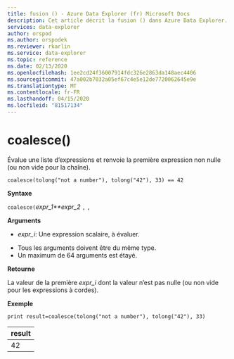 ```yaml
---
title: fusion () - Azure Data Explorer (fr) Microsoft Docs
description: Cet article décrit la fusion () dans Azure Data Explorer.
services: data-explorer
author: orspod
ms.author: orspodek
ms.reviewer: rkarlin
ms.service: data-explorer
ms.topic: reference
ms.date: 02/13/2020
ms.openlocfilehash: 1ee2cd24f36007914fdc326e2863da148aec4406
ms.sourcegitcommit: 47a002b7032a05ef67c4e5e12de7720062645e9e
ms.translationtype: MT
ms.contentlocale: fr-FR
ms.lasthandoff: 04/15/2020
ms.locfileid: "81517134"
---
```

# <a name="coalesce"></a>coalesce()

Évalue une liste d’expressions et renvoie la première expression non nulle (ou non vide pour la chaîne).

```kusto
coalesce(tolong("not a number"), tolong("42"), 33) == 42
```

**Syntaxe**

`coalesce(`*expr_1**expr_2* `,` `, `

**Arguments**

* *expr_i*: Une expression scalaire, à évaluer.
- Tous les arguments doivent être du même type.
- Un maximum de 64 arguments est étayé.


**Retourne**

La valeur de la première *expr_i* dont la valeur n’est pas nulle (ou non vide pour les expressions à cordes).

**Exemple**

```kusto
print result=coalesce(tolong("not a number"), tolong("42"), 33)
```

|result|
|---|
|42|